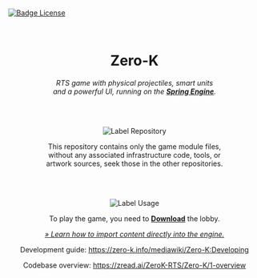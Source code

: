 
<br>

[![Badge License]][License]

<br>

<div align = center>

# Zero-K

*RTS game with physical projectiles, smart units* <br>
*and a powerful UI, running on the **[Spring Engine]**.*

<br>
<br>

![Label Repository]

This repository contains only the game module files, <br>
without any associated infrastructure code, tools, or <br>
artwork sources, seek those in the other repositories.

<br>
<br>

![Label Usage]

To play the game, you need to **[Download]** the lobby.

[*» Learn how to import content directly into the engine.*][Importing]

Development guide: https://zero-k.info/mediawiki/Zero-K:Developing

Codebase overview: https://zread.ai/ZeroK-RTS/Zero-K/1-overview

</div>

<br>


<!----------------------------------------------------------------------------->

[Spring Engine]: https://springrts.com/
[Importing]: https://springrts.com/wiki/Gamedev:Structure
[Download]: http://zero-k.info/Wiki/Download

[License]: LICENSE


<!---------------------------------[ Badges ]---------------------------------->

[Badge License]: https://img.shields.io/badge/License-GPL_2-blue.svg?style=for-the-badge

[Label Repository]: https://img.shields.io/badge/Repository-222222?style=for-the-badge&logoColor=white&logo=GitHub
[Label Usage]: https://img.shields.io/badge/Usage-0085CA?style=for-the-badge&logoColor=white&logo=GitBook
